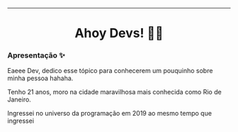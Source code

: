 ___________________________________________________________________________________________________________________________________________________________

<h1 align="center"> Ahoy Devs! 🏴‍☠️ </h1>

### <strong>Apresentação ✨</strong>

<p>
  Eaeee Dev, dedico esse tópico para conhecerem um pouquinho sobre minha pessoa hahaha.
  
  Tenho 21 anos, moro na cidade maravilhosa mais conhecida como Rio de Janeiro. 
  
  Ingressei no universo da programação em 2019 ao mesmo tempo que ingressei 
</p>
